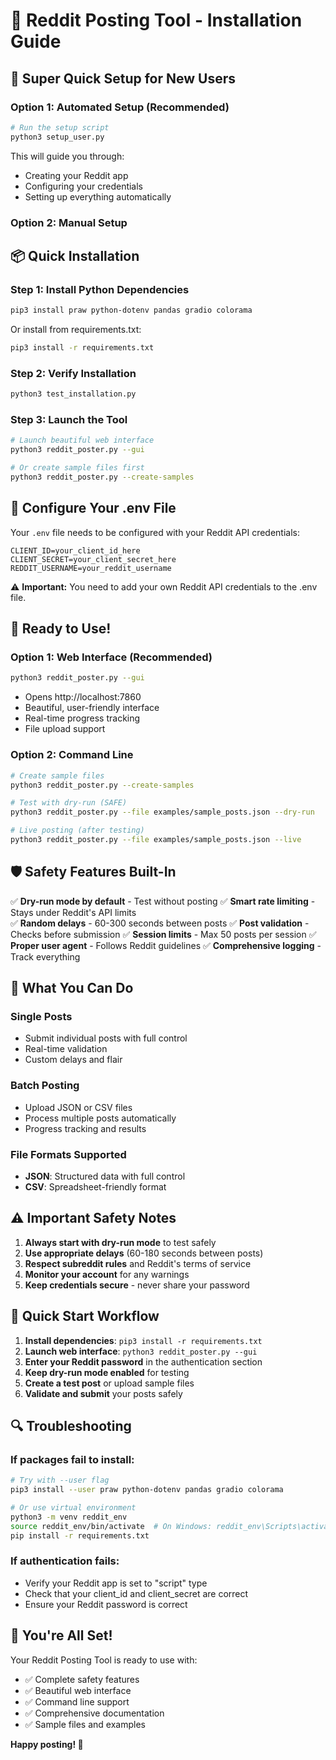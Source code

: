# 🚀 Reddit Posting Tool - Installation Guide

## 🎯 **Super Quick Setup for New Users**

### Option 1: Automated Setup (Recommended)
```bash
# Run the setup script
python3 setup_user.py
```
This will guide you through:
- Creating your Reddit app
- Configuring your credentials
- Setting up everything automatically

### Option 2: Manual Setup

## 📦 Quick Installation

### Step 1: Install Python Dependencies
```bash
pip3 install praw python-dotenv pandas gradio colorama
```

Or install from requirements.txt:
```bash
pip3 install -r requirements.txt
```

### Step 2: Verify Installation
```bash
python3 test_installation.py
```

### Step 3: Launch the Tool
```bash
# Launch beautiful web interface
python3 reddit_poster.py --gui

# Or create sample files first
python3 reddit_poster.py --create-samples
```

## 🔧 Configure Your .env File

Your `.env` file needs to be configured with your Reddit API credentials:
```
CLIENT_ID=your_client_id_here
CLIENT_SECRET=your_client_secret_here
REDDIT_USERNAME=your_reddit_username
```

⚠️ **Important:** You need to add your own Reddit API credentials to the .env file.

## 🚀 Ready to Use!

### Option 1: Web Interface (Recommended)
```bash
python3 reddit_poster.py --gui
```
- Opens http://localhost:7860
- Beautiful, user-friendly interface
- Real-time progress tracking
- File upload support

### Option 2: Command Line
```bash
# Create sample files
python3 reddit_poster.py --create-samples

# Test with dry-run (SAFE)
python3 reddit_poster.py --file examples/sample_posts.json --dry-run

# Live posting (after testing)
python3 reddit_poster.py --file examples/sample_posts.json --live
```

## 🛡️ Safety Features Built-In

✅ **Dry-run mode by default** - Test without posting
✅ **Smart rate limiting** - Stays under Reddit's API limits  
✅ **Random delays** - 60-300 seconds between posts
✅ **Post validation** - Checks before submission
✅ **Session limits** - Max 50 posts per session
✅ **Proper user agent** - Follows Reddit guidelines
✅ **Comprehensive logging** - Track everything

## 📝 What You Can Do

### Single Posts
- Submit individual posts with full control
- Real-time validation
- Custom delays and flair

### Batch Posting  
- Upload JSON or CSV files
- Process multiple posts automatically
- Progress tracking and results

### File Formats Supported
- **JSON**: Structured data with full control
- **CSV**: Spreadsheet-friendly format

## ⚠️ Important Safety Notes

1. **Always start with dry-run mode** to test safely
2. **Use appropriate delays** (60-180 seconds between posts)
3. **Respect subreddit rules** and Reddit's terms of service
4. **Monitor your account** for any warnings
5. **Keep credentials secure** - never share your password

## 🎯 Quick Start Workflow

1. **Install dependencies**: `pip3 install -r requirements.txt`
2. **Launch web interface**: `python3 reddit_poster.py --gui`
3. **Enter your Reddit password** in the authentication section
4. **Keep dry-run mode enabled** for testing
5. **Create a test post** or upload sample files
6. **Validate and submit** your posts safely

## 🔍 Troubleshooting

### If packages fail to install:
```bash
# Try with --user flag
pip3 install --user praw python-dotenv pandas gradio colorama

# Or use virtual environment
python3 -m venv reddit_env
source reddit_env/bin/activate  # On Windows: reddit_env\Scripts\activate
pip install -r requirements.txt
```

### If authentication fails:
- Verify your Reddit app is set to "script" type
- Check that your client_id and client_secret are correct
- Ensure your Reddit password is correct

## 🎉 You're All Set!

Your Reddit Posting Tool is ready to use with:
- ✅ Complete safety features
- ✅ Beautiful web interface  
- ✅ Command line support
- ✅ Comprehensive documentation
- ✅ Sample files and examples

**Happy posting! 🚀**
